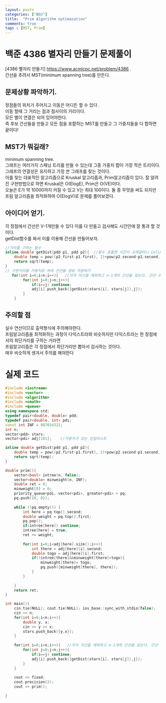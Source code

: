 ```yaml
---
layout: posts
categories: ["BOJ"]
title:  "Prim Algorithm optimazation"
comments: true
tags : [MST, Prim]
---
```


백준 4386 별자리 만들기 문제풀이
===============================

[4386 별자리 만들기] <https://www.acmicpc.net/problem/4386>  .     
 간선을 추려서 MST(minimum spanning tree)를 만든다.   

## 문제상황 파악하기.  
정점들의 위치가 주어지고 이동은 어디든 할 수 있다 .   
이동 할때 그 거리는 점과 점사이의 거리이다.      
모든 별이 연결은 되어 있어야한다.   
즉 후보 간선들을 만들고 모든 점을 포함하는 MST를 만들고 그 가중치들을 다 합하면 끝이다!   

## MST가 뭐길래?
minimum spanning tree.         
그래프는 여러가지 스패닝 트리를 만들 수 있는데 그중 가중치 합이 가장 작은 트리이다.   
그래프의 연결성은 유지하고 가장 싼 그래프를 찾는 것이다.   
이를 찾는 대표적인 알고리즘으로 Kruskal 알고리즘과, Prim알고리즘이 있다.
잘 알려진 구현방법으로 하면 Kruskal은 O(ElogE), Prim은 O(VE)이다.   
오늘은 E가 약 10000까지 커질 수 있고 V는 최대 100이다. 둘 중 무엇을 써도 되지만 프림 알고리즘을 최적화하여 O(ElogV)로 문제를 풀어보겠다.   

## 아이디어 얻기.  
각 정점에서 간선은 V-1개만들 수 있다 이를 다 만들고 검사해도 시간안에 잘 통과 할 것이다.   
getDist함수를 짜서 이를 이용해 간선을 만들어보자.    

```cpp
//거리를 구하는 함수
inline double getDist(pdd p1, pdd p2){  //함수 호출엔 시간이 오래걸리니 inline함수로 선언했다.
    double temp = pow((p2.first-p1.first), 2)+pow(p2.second-p1.second, 2);
    return sqrt(temp);
}
// 구한거리를 가중치로 하여 간선들 정보 저장하기
   for(int i=0;i<n;i++){   //각각 자신을 제외하고 n-1개의 간선을 갖는다. 간선 수의 최댓값은 10000
        for(int j=0;j<n;j++){
            if(i==j) continue;
            adj[i].push_back({getDist(stars[i], stars[j]),j});
        }
    }
```

## 주의할 점
실수 연산이므로 출력형식에 주의해야한다.   
프림알고리즘을 최적화하는 과정이 다익스트라와 비슷하지만 다익스트라는 한 정점에서의 최단거리를 구하는 거라면   
프림알고리즘은 각 정점에서 최단거리만 뽑아서 검사하는 것이다.    
매우 비슷하게 생겨서 주의를 해야한다   

# 실제 코드

```cpp
#include <iostream>
#include <vector>
#include <algorithm>
#include <cmath>
#include <queue>
using namespace std;
typedef pair<double, double> pdd;
typedef pair<double, int> pdi;
const int INF = 987654321;
int n;
vector<pdd> stars;
vector<pdi> adj[101];    //가중치가 있는 인접리스트

inline double getDist(pdd p1, pdd p2){
    double temp = pow((p2.first-p1.first), 2)+pow(p2.second-p1.second, 2);
    return sqrt(temp);
}

double prim(){
    vector<bool> intree(n, false);
    vector<double> minweight(n, INF);
    double ret = 0;
    minweight[0] = 0;
    priority_queue<pdi, vector<pdi>, greater<pdi> > pq;
    pq.push({0, 0});
    
    while (!pq.empty()) {
        int here = pq.top().second;
        double weight = pq.top().first;
        pq.pop();
        if(intree[here]) continue;
        intree[here] = true;
        ret += weight;
        
        for(int i=0;i<adj[here].size();i++){
            int there = adj[here][i].second;
            double togo = adj[here][i].first;
            if(!intree[there]&&minweight[there]>togo){
                minweight[there]= togo;
                pq.push({minweight[there], there});
            }
        }
        
    }
    return ret;
}

int main(){
    cin.tie(NULL); cout.tie(NULL); ios_base::sync_with_stdio(false);
    cin >> n;
    for(int i=0;i<n;i++){
        double y, x;
        cin >> y >> x;
        stars.push_back({y,x});
    }
    
    for(int i=0;i<n;i++){   //각각 자신을 제외하고 n-1개의 간선을 갖는다. 간선 수의 최댓값은 10000
        for(int j=0;j<n;j++){
            if(i==j) continue;
            adj[i].push_back({getDist(stars[i], stars[j]),j});
        }
    }
    
    cout << fixed;
    cout.precision(2);
    cout << prim();
    
}

```
